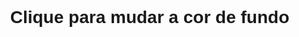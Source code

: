 <!DOCTYPE html>
<html lang="pt-BR">
<head>
    <meta charset="UTF-8">
    <meta name="viewport" content="width=device-width, initial-scale=1.0">
    <title>Transição de Cores</title>
    <style>
        body {
            margin: 0;
            height: 100vh;
            display: flex;
            justify-content: center;
            align-items: center;
            font-family: Arial, sans-serif;
            transition: background-color 1s;
        }
    </style>
</head>
<body>
    <h1>Clique para mudar a cor de fundo</h1>
    <script>
        const cores = ["red", "blue", "green", "yellow", "purple", "pink", "orange"];
        let indice = 0;

        document.body.addEventListener("click", () => {
            indice = (indice + 1) % cores.length;
            document.body.style.backgroundColor = cores[indice];
        });
    </script>
</body>
</html>
